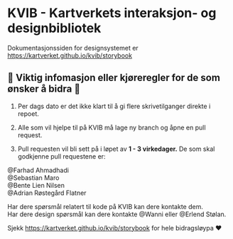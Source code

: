 # KVIB - Kartverkets interaksjon- og designbibliotek

Dokumentasjonssiden for designsystemet er https://kartverket.github.io/kvib/storybook

## 🚦 Viktig infomasjon eller kjøreregler for de som ønsker å bidra 🚦

1. Per dags dato er det ikke klart til å gi flere skrivetilganger direkte i repoet.

2. Alle som vil hjelpe til på KVIB må lage ny branch og åpne en pull request.

3. Pull requesten vil bli sett på i løpet av **1 - 3 virkedager.** De som skal godkjenne pull requestene er:

@Farhad Ahmadhadi  
@Sebastian Maro  
@Bente Lien Nilsen  
@Adrian Røstegård Flatner

Har dere spørsmål relatert til kode på KVIB kan dere kontakte dem.  
Har dere design spørsmål kan dere kontakte @Wanni eller @Erlend Stølan.

Sjekk https://kartverket.github.io/kvib/storybook for hele bidragsløypa ❤
